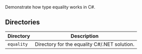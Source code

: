 Demonstrate how type equality works in C#.

## Directories

| Directory                  | Description                                                                 |
|----------------------------|-----------------------------------------------------------------------------|
| `equality`                 | Directory for the equality C#/.NET solution.                                |